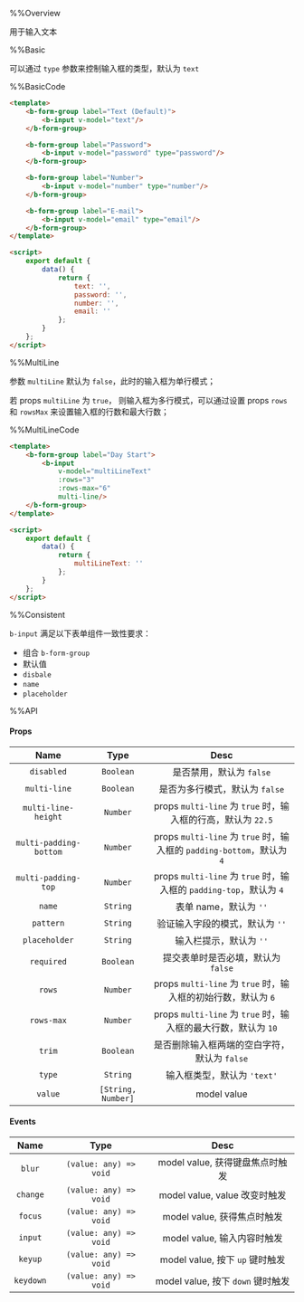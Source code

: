 %%Overview

用于输入文本

%%Basic

可以通过 `type` 参数来控制输入框的类型，默认为 `text`

%%BasicCode

```html
<template>
    <b-form-group label="Text (Default)">
        <b-input v-model="text"/>
    </b-form-group>

    <b-form-group label="Password">
        <b-input v-model="password" type="password"/>
    </b-form-group>

    <b-form-group label="Number">
        <b-input v-model="number" type="number"/>
    </b-form-group>

    <b-form-group label="E-mail">
        <b-input v-model="email" type="email"/>
    </b-form-group>
</template>

<script>
    export default {
        data() {
            return {
                text: '',
                password: '',
                number: '',
                email: ''
            };
        }
    };
</script>
```

%%MultiLine

参数 `multiLine` 默认为 `false`，此时的输入框为单行模式； 

若 props `multiLine` 为 `true`， 则输入框为多行模式，可以通过设置 props `rows` 和 `rowsMax` 来设置输入框的行数和最大行数；

%%MultiLineCode

```html
<template>
    <b-form-group label="Day Start">
        <b-input
            v-model="multiLineText"
            :rows="3"
            :rows-max="6"
            multi-line/>
    </b-form-group>
</template>

<script>
    export default {
        data() {
            return {
                multiLineText: ''
            };
        }
    };
</script>
```

%%Consistent

`b-input` 满足以下表单组件一致性要求：
* 组合 `b-form-group`
* 默认值
* `disbale`
* `name`
* `placeholder`

%%API

#### Props

|Name|Type|Desc|
|:-:|:-:|:-:|
|`disabled`|`Boolean`|是否禁用，默认为 `false`|
|`multi-line`|`Boolean`|是否为多行模式，默认为 `false`|
|`multi-line-height`|`Number`|props `multi-line` 为 `true` 时，输入框的行高，默认为 `22.5`|
|`multi-padding-bottom`|`Number`|props `multi-line` 为 `true` 时，输入框的 `padding-bottom`，默认为 `4`|
|`multi-padding-top`|`Number`|props `multi-line` 为 `true` 时，输入框的 `padding-top`，默认为 `4`|
|`name`|`String`|表单 name，默认为 `''`|
|`pattern`|`String`|验证输入字段的模式，默认为 `''`|
|`placeholder`|`String`|输入栏提示，默认为 `''`|
|`required`|`Boolean`|提交表单时是否必填，默认为 `false`|
|`rows`|`Number`|props `multi-line` 为 `true` 时，输入框的初始行数，默认为 `6`|
|`rows-max`|`Number`|props `multi-line` 为 `true` 时，输入框的最大行数，默认为 `10`|
|`trim`|`Boolean`|是否删除输入框两端的空白字符，默认为 `false`|
|`type`|`String`|输入框类型，默认为 `'text'`|
|`value`|`[String, Number]`|model value|


#### Events

|Name|Type|Desc|
|:-:|:-:|:-:|
|`blur`|`(value: any) => void`|model value, 获得键盘焦点时触发|
|`change`|`(value: any) => void`|model value, value 改变时触发|
|`focus`|`(value: any) => void`|model value, 获得焦点时触发|
|`input`|`(value: any) => void`|model value, 输入内容时触发|
|`keyup`|`(value: any) => void`|model value, 按下 `up` 键时触发|
|`keydown`|`(value: any) => void`|model value, 按下 `down` 键时触发|
